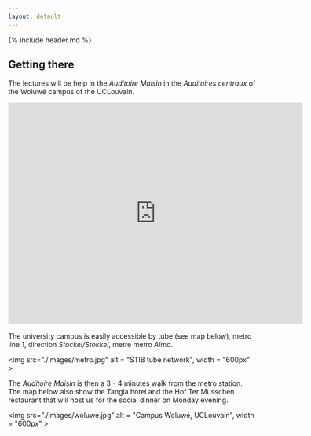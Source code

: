 ```yaml
---
layout: default
---
```


{% include header.md %}

## Getting there

The lectures will be help in the *Auditoire Maisin* in the *Auditoires
centraux* of the Woluwé campus of the UCLouvain.

<iframe src="https://www.google.com/maps/embed?pb=!1m18!1m12!1m3!1d1259.4633910391408!2d4.453708800569387!3d50.85104009819093!2m3!1f0!2f0!3f0!3m2!1i1024!2i768!4f13.1!3m3!1m2!1s0x47c3dd035b543e07%3A0x6523b8892e3ea75a!2sAuditoire%20MAISIN!5e0!3m2!1sen!2sbe!4v1575580459238!5m2!1sen!2sbe" width="600" height="450" frameborder="0" style="border:0;" allowfullscreen=""></iframe>

The university campus is easily accessible by tube (see map below),
metro line 1, direction *Stockel/Stokkel*, metre metro *Alma*.

<img src="./images/metro.jpg" alt = "STIB tube network", width = "600px" >

The *Auditoire Maisin* is then a 3 - 4 minutes walk from the metro
station. The map below also show the Tangla hotel and the Hof Ter
Musschen restaurant that will host us for the social dinner on Monday
evening.

<img src="./images/woluwe.jpg" alt = "Campus Woluwé, UCLouvain", width = "600px" >

